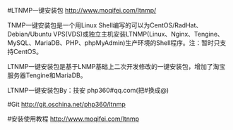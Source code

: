 #LTNMP一键安装包
http://www.moqifei.com/ltnmp/

TNMP一键安装包是一个用Linux Shell编写的可以为CentOS/RadHat、Debian/Ubuntu VPS(VDS)或独立主机安装LTNMP(Linux、Nginx、Tengine、MySQL、MariaDB、PHP、phpMyAdmin)生产环境的Shell程序。注：暂时只支持CentOS。

LTNMP一键安装包是基于LNMP基础上二次开发修改的一键安装包，增加了淘宝服务器Tengine和MariaDB。

LTNMP一键安装包By：技安 php360#qq.com(把#换成@)

#Git
http://git.oschina.net/php360/ltnmp

#安装使用教程
http://www.moqifei.com/ltnmp
